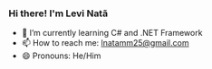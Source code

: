 ### Hi there! I'm Levi Natã
- 🌱 I’m currently learning C# and .NET Framework
- 📫 How to reach me: lnatamm25@gmail.com
- 😄 Pronouns: He/Him
<!--
![Anurag's GitHub stats](https://github-readme-stats.vercel.app/api?username=lnatamm&show_icons=true&theme=tokyonight)
[![Top Langs](https://github-readme-stats.vercel.app/api/top-langs/?username=lnatamm&layout=compact&theme=tokyonight)](https://github.com/lnatamm/github-readme-stats)
-->
